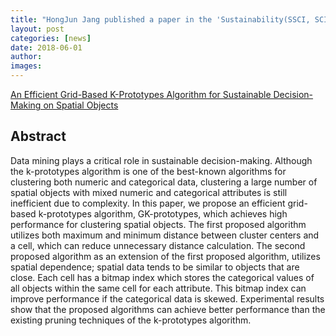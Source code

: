 ```yaml
---
title: "HongJun Jang published a paper in the 'Sustainability(SSCI, SCIE)!'"
layout: post
categories: [news]
date: 2018-06-01
author:
images:
---
```


[An Efficient Grid-Based K-Prototypes Algorithm for Sustainable Decision-Making on Spatial Objects](https://www.mdpi.com/2071-1050/10/8/2614)

## Abstract

Data mining plays a critical role in sustainable decision-making. Although the k-prototypes algorithm is one of the best-known algorithms for clustering both numeric and categorical data, clustering a large number of spatial objects with mixed numeric and categorical attributes is still inefficient due to complexity. In this paper, we propose an efficient grid-based k-prototypes algorithm, GK-prototypes, which achieves high performance for clustering spatial objects. The first proposed algorithm utilizes both maximum and minimum distance between cluster centers and a cell, which can reduce unnecessary distance calculation. The second proposed algorithm as an extension of the first proposed algorithm, utilizes spatial dependence; spatial data tends to be similar to objects that are close. Each cell has a bitmap index which stores the categorical values of all objects within the same cell for each attribute. This bitmap index can improve performance if the categorical data is skewed. Experimental results show that the proposed algorithms can achieve better performance than the existing pruning techniques of the k-prototypes algorithm.
